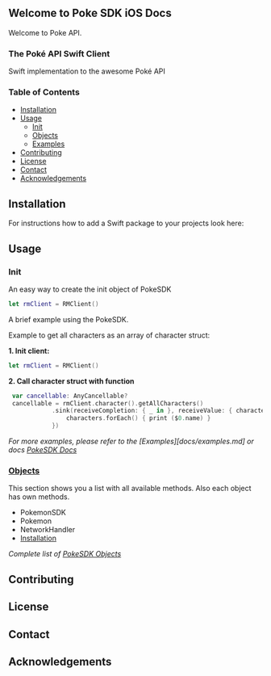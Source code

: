 ## Welcome to Poke SDK iOS Docs

Welcome to Poke API.


### The Poké API Swift Client

Swift implementation to the awesome Poké API


### Table of Contents 

- [Installation](#installation)
- [Usage](#usage)
  - [Init](#init)
  - [Objects](#objects)
  - [Examples](docs/examples.md)
- [Contributing](#contributing)
- [License](#license)
- [Contact](#contact)
- [Acknowledgements](#Acknowledgements)


<!-- INSTALLATION -->
## Installation

For instructions how to add a Swift package to your projects look here:



<!-- USAGE EXAMPLES -->
## Usage

### Init

An easy way to create the init object of PokeSDK

```swift
let rmClient = RMClient()
```

A brief example using the PokeSDK.

Example to get all characters as an array of character struct:

**1. Init client:**
```swift
let rmClient = RMClient()
```

**2. Call character struct with function**
```swift
 var cancellable: AnyCancellable?
 cancellable = rmClient.character().getAllCharacters()
            .sink(receiveCompletion: { _ in }, receiveValue: { characters in
                characters.forEach() { print ($0.name) }
            })
```

*For more examples, please refer to the [Examples][docs/examples.md] or docs [PokeSDK Docs](https://mahia113.github.io/pokeSDKiOS/)*


### [Objects](docs/objects.md)

This section shows you a list with all available methods. Also each object has own methods. 

- PokemonSDK
- Pokemon
- NetworkHandler
- [Installation](#installation)

*Complete list of [PokeSDK Objects](docs/objects.md)*

## Contributing

## License

## Contact

## Acknowledgements

